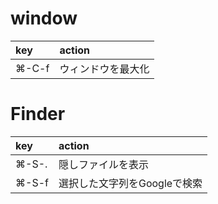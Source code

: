 #  window
| key   | action             |
|:------|:-------------------|
| ⌘-C-f | ウィンドウを最大化 |

#  Finder
| key   | action                       |
|:------|:-----------------------------|
| ⌘-S-. | 隠しファイルを表示           |
| ⌘-S-f | 選択した文字列をGoogleで検索 |
